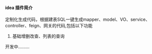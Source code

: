 #### idea 插件简介

定制化生成代码，根据建表SQL一键生成mapper、model、VO、service、controller、feign、网关的代码,包括以下功能
1.  基础增删改查、列表的查询

开发中.........
